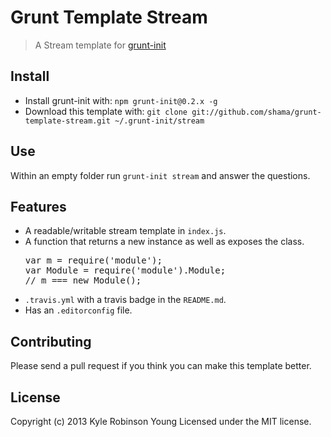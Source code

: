 # Grunt Template Stream

> A Stream template for [grunt-init](https://github.com/gruntjs/grunt-init)

## Install
* Install grunt-init with: `npm grunt-init@0.2.x -g`
* Download this template with: `git clone git://github.com/shama/grunt-template-stream.git ~/.grunt-init/stream`

## Use
Within an empty folder run `grunt-init stream` and answer the questions.

## Features
<ul>
<li>A readable/writable stream template in <code>index.js</code>.</li>
<li>A function that returns a new instance as well as exposes the class.<br/>
<pre>
var m = require('module');
var Module = require('module').Module;
// m === new Module();
</pre>
</li>

<li><code>.travis.yml</code> with a travis badge in the <code>README.md</code>.</li>
<li>Has an <code>.editorconfig</code> file.</li>
</ul>

## Contributing
Please send a pull request if you think you can make this template better.

## License
Copyright (c) 2013 Kyle Robinson Young 
Licensed under the MIT license.
